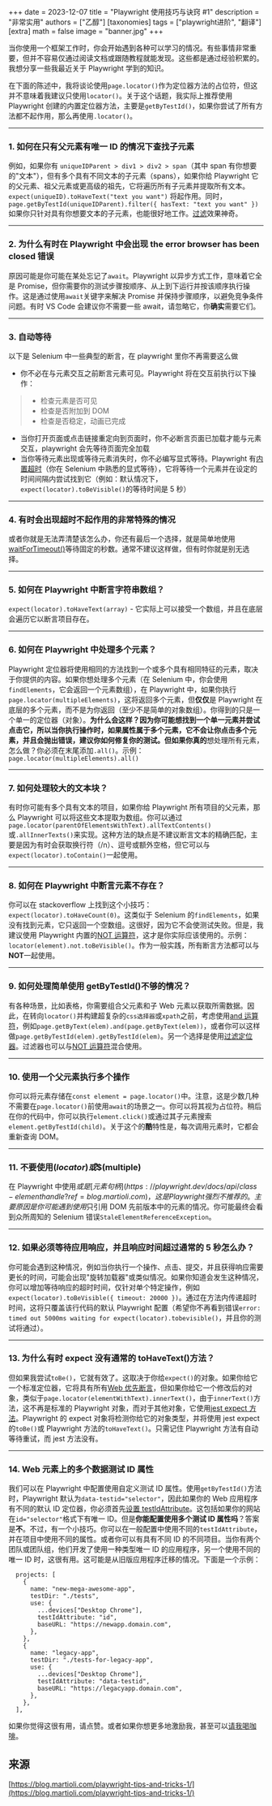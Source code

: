 +++
date = 2023-12-07
title = "Playwright 使用技巧与诀窍  #1"
description = "非常实用"
authors = ["乙醇"]
[taxonomies]
tags = ["playwright进阶", "翻译"]
[extra]
math = false
image = "banner.jpg"
+++

当你使用一个框架工作时，你会开始遇到各种可以学习的情况。有些事情非常重要，但并不容易仅通过阅读文档或跟随教程就能发现。这些都是通过经验积累的。我想分享一些我最近关于 Playwright 学到的知识。

在下面的陈述中，我将谈论使用`page.locator()`作为定位器方法的占位符，但这并不意味着我建议只使用`locator()`。关于这个话题，我实际上推荐使用 Playwright 创建的内置定位器方法，主要是`getByTestId()`，如果你尝试了所有方法都不起作用，那么再使用`.locator()`。

---

### 1. 如何在只有父元素有唯一 ID 的情况下查找子元素

例如，如果你有 `uniqueIDParent > div1 > div2 > span`（其中 span 有你想要的"文本"），但有多个具有不同文本的子元素（spans），如果你给 Playwright 它的父元素、祖父元素或更高级的祖先，它将遍历所有子元素并提取所有文本。`expect(uniqueID).toHaveText("text you want")` 将起作用。同时，`page.getByTestId(uniqueIDParent).filter({ hasText: "text you want" })` 如果你只针对具有你想要文本的子元素，也能很好地工作。[过滤](https://playwright.dev/docs/locators?ref=blog.martioli.com#filtering-locators)效果神奇。

---

### 2. 为什么有时在 Playwright 中会出现 the error browser has been closed 错误

原因可能是你可能在某处忘记了`await`。Playwright 以异步方式工作，意味着它全是 Promise，但你需要你的测试步骤按顺序、从上到下运行并按该顺序执行操作。这是通过使用`await`关键字来解决 Promise 并保持步骤顺序，以避免竞争条件问题。有时 VS Code 会建议你不需要一些 await，请忽略它，你**确实**需要它们。

---

### 3. 自动等待

以下是 Selenium 中一些典型的断言，在 playwright 里你不再需要这么做

- 你不必在与元素交互之前断言元素可见。Playwright 将在交互前执行以下操作：

> - 检查元素是否可见
> - 检查是否附加到 DOM
> - 检查是否稳定，动画已完成

- 当你打开页面或点击链接重定向到页面时，你不必断言页面已加载才能与元素交互，playwright 会先等待页面完全加载
- 当你等待元素出现或等待元素消失时，你不必编写显式等待。Playwright 有[内置超时](https://playwright.dev/docs/test-timeouts?ref=blog.martioli.com)（你在 Selenium 中熟悉的显式等待），它将等待一个元素并在设定的时间间隔内尝试找到它（例如：默认情况下，`expect(locator).toBeVisible()`的等待时间是 5 秒）

---

### 4. 有时会出现超时不起作用的非常特殊的情况

或者你就是无法弄清楚该怎么办，你还有最后一个选择，就是简单地使用[waitForTimeout()](https://playwright.dev/docs/next/api/class-frame?ref=blog.martioli.com#frame-wait-for-timeout)等待固定的秒数。通常不建议这样做，但有时你就是别无选择。

---

### 5. 如何在 Playwright 中断言字符串数组？

`expect(locator).toHaveText(array)` - 它实际上可以接受一个数组，并且在底层会遍历它以断言项目存在。

---

### 6. 如何在 Playwright 中处理多个元素？

Playwright 定位器将使用相同的方法找到一个或多个具有相同特征的元素，取决于你提供的内容。如果你想处理多个元素（在 Selenium 中，你会使用`findElements`，它会返回一个元素数组），在 Playwright 中，如果你执行`page.locator(multipleElements)`，这将返回多个元素，但**仅仅**是 Playwright 在底层的多个元素，而不是为你返回（至少不是简单的对象数组）。你得到的只是一个单一的定位器（对象）。**为什么会这样？**因为你可能想找到一个单一元素并尝试点击它，所以当你执行操作时，如果属性属于多个元素，它不会让你点击多个元素，并且会抛出错误，建议你如何修复你的测试。但如果你**真的**想处理所有元素，怎么做？你必须在末尾添加`.all()`。示例：`page.locator(multipleElements).all()`

---

### 7. 如何处理较大的文本块？

有时你可能有多个具有文本的项目，如果你给 Playwright 所有项目的父元素，那么 Playwright 可以将这些文本提取为数组。你可以通过`page.locator(parentOfElementsWithText).allTextContents()`或`.allInnerTexts()`来实现。这种方法的缺点是不建议断言文本的精确匹配，主要是因为有时会获取换行符（/n）、逗号或额外空格，但它可以与`expect(locator).toContain()`一起使用。

---

### 8. 如何在 Playwright 中断言元素不存在？

你可以在 stackoverflow 上找到这个小技巧：`expect(locator).toHaveCount(0)`。这类似于 Selenium 的`findElements`，如果没有找到元素，它只返回一个空数组。这很好，因为它不会使测试失败。但是，我建议使用 Playwright 内置的[NOT 运算符](https://playwright.dev/docs/next/test-assertions?ref=blog.martioli.com#negating-matchers)，这才是你实际应该使用的。示例：`locator(element).not.toBeVisible()`。作为一般实践，所有断言方法都可以与**NOT**一起使用。

---

### 9. 如何处理简单使用 getByTestId()不够的情况？

有各种场景，比如表格，你需要组合父元素和子 Web 元素以获取所需数据。因此，在转向`locator()`并构建超复杂的`css选择器`或`xpath`之前，考虑使用[and 运算符](https://playwright.dev/docs/api/class-locator?ref=blog.martioli.com#locator-and)，例如`page.getByText(elem).and(page.getByText(elem))`，或者你可以这样做`page.getByTestId(elem).getByTestId(elem)`。另一个选择是使用[过滤定位器](https://playwright.dev/docs/next/locators?ref=blog.martioli.com#filtering-locators)。过滤器也可以与[NOT 运算符](https://playwright.dev/docs/next/locators?ref=blog.martioli.com#filter-by-not-having-text)混合使用。

---

### 10. 使用一个父元素执行多个操作

你可以将元素存储在`const element = page.locator()`中。注意，这是少数几种不需要在`page.locator()`前使用`await`的场景之一。你可以将其视为占位符。稍后在你的代码中，你可以执行`element.click()`或通过其子元素搜索`element.getByTestId(child)`。关于这个的**酷**特性是，每次调用元素时，它都会重新查询 DOM。

---

### 11. 不要使用$(locator)或$$(multiple)

在 Playwright 中使用$或$$是[元素句柄](https://playwright.dev/docs/api/class-elementhandle?ref=blog.martioli.com)，这是Playwright强烈不推荐的。主要原因是你可能遇到使用$只引用 DOM 先前版本中的元素的情况。你可能最终会看到众所周知的 Selenium 错误`StaleElementReferenceException`。

---

### 12. 如果必须等待应用响应，并且响应时间超过通常的 5 秒怎么办？

你可能会遇到这种情况，例如当你执行一个操作、点击、提交，并且获得响应需要更长的时间，可能会出现"旋转加载器"或类似情况。如果你知道会发生这种情况，你可以增加等待响应的超时时间，仅针对单个特定操作，例如`expect(locator).toBeVisible({ timeout: 20000 })`。通过在方法内传递超时时间，这将只覆盖该行代码的默认 Playwright 配置（希望你不再看到错误`error: timed out 5000ms waiting for expect(locator).tobevisible()`，并且你的测试将通过）。

---

### 13. 为什么有时 expect 没有通常的 toHaveText()方法？

但如果我尝试`toBe()`，它就有效了。这取决于你给`expect()`的对象。如果你给它一个标准定位器，它将具有所有[Web 优先断言](https://playwright.dev/docs/best-practices?ref=blog.martioli.com#use-web-first-assertions)，但如果你给它一个修改后的对象，类似于`page.locator(elementWithText).innerText()`，由于`innerText()`方法，这不再是标准的 Playwright 对象，而对于其他对象，它使用[jest expect 方法](https://jestjs.io/docs/expect?ref=blog.martioli.com)。Playwright 的 expect 对象将检测你给它的对象类型，并将使用 jest expect 的`toBe()`或 Playwright 方法的`toHaveText()`。只需记住 Playwright 方法有自动等待重试，而 jest 方法没有。

---

### 14. Web 元素上的多个数据测试 ID 属性

我们可以在 Playwright 中配置使用自定义测试 ID 属性。使用`getByTestId()`方法时，Playwright 默认为`data-testid="selector"`，因此如果你的 Web 应用程序有不同的默认 ID 定位器，你必须首先[设置 testIdAttribute](https://playwright.dev/docs/api/class-testoptions?ref=blog.martioli.com#test-options-test-id-attribute)。这包括如果你的网站在`id="selector"`格式下有唯一 ID。但是**你能配置使用多个测试 ID 属性吗**？答案是**不**。不过，有一个小技巧。你可以在一般配置中使用不同的`testIdAttribute`，并在项目中使用不同的属性。或者你可以有具有不同 ID 的不同项目。当你有两个团队或团队组，他们开发了使用一种类型唯一 ID 的应用程序，另一个使用不同的唯一 ID 时，这很有用。这可能是从旧版应用程序迁移的情况。下面是一个示例：

```
  projects: [
    {
      name: "new-mega-awesome-app",
      testDir: "./tests",
      use: {
        ...devices["Desktop Chrome"],
        testIdAttribute: "id",
        baseURL: "https://newapp.domain.com",
      },
    },
    {
      name: "legacy-app",
      testDir: "./tests-for-legacy-app",
      use: {
        ...devices["Desktop Chrome"],
        testIdAttribute: "data-testid",
        baseURL: "https://legacyapp.domain.com",
      },
    },
  ],
```

如果你觉得这很有用，请点赞。或者如果你想更多地激励我，甚至可以[请我喝咖啡](https://ko-fi.com/adrianmaciuc?ref=blog.martioli.com)。

## 来源

[https://blog.martioli.com/playwright-tips-and-tricks-1/](https://blog.martioli.com/playwright-tips-and-tricks-1/)

